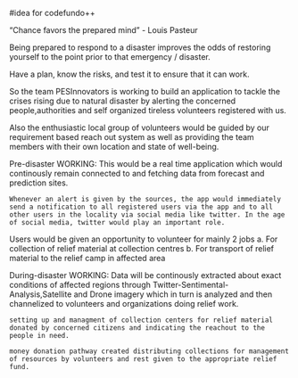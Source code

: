 #idea for codefundo++

“Chance favors the prepared mind” - Louis Pasteur

Being prepared to respond to a disaster improves the odds of restoring yourself to the point prior to that emergency / disaster.

Have a plan, know the risks, and test it to ensure that it can work.

So the team PESInnovators is working to build an application to tackle the crises rising due to natural disaster by alerting the concerned people,authorities and self organized tireless volunteers registered with us.

Also the enthusiastic local group of volunteers would be guided by our requirement based reach out system as well as providing the team members with their own location and state of well-being.

Pre-disaster WORKING:
    This would be a real time application which would continously remain connected to and fetching data from forecast and prediction sites.

	Whenever an alert is given by the sources, the app would immediately send a notification to all registered users via the app and to all other users in the locality via social media like twitter. In the age of social media, twitter would play an important role.
    
   Users would be given an opportunity to volunteer for mainly 2 jobs
    a.	For collection of relief material at collection centres
    b.	For transport of relief material to the relief camp in affected area


During-disaster WORKING:
    Data will be continously extracted about exact conditions of affected regions through Twitter-Sentimental-Analysis,Satellite and Drone imagery which in turn is analyzed and then channelized to volunteers and organizations doing relief work.

    setting up and managment of collection centers for relief material donated by concerned citizens and indicating the reachout to the people in need.  
    
    money donation pathway created distributing collections for management of resources by volunteers and rest given to the appropriate relief fund.





